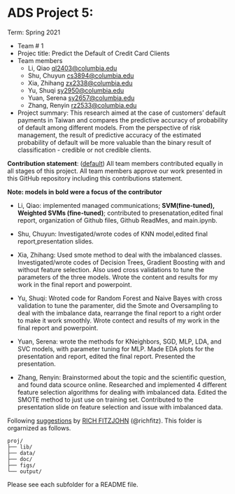 # ADS Project 5: 

Term: Spring 2021
+ Team # 1
+ Projec title: Predict the Default of Credit Card Clients
+ Team members
	+ Li, Qiao ql2403@columbia.edu
	+ Shu, Chuyun cs3894@columbia.edu
	+ Xia, Zhihang zx2338@columbia.edu
	+ Yu, Shuqi sy2950@columbia.edu
	+ Yuan, Serena sy2657@columbia.edu
	+ Zhang, Renyin rz2533@columbia.edu
+ Project summary: This research aimed at the case of customers’ default payments in Taiwan and compares the predictive accuracy of probability of default among different models. From the perspective of risk management, the result of predictive accuracy of the estimated probability of default will be more valuable than the binary result of classification - credible or not credible clients. 
	
**Contribution statement**: ([default](doc/a_note_on_contributions.md)) All team members contributed equally in all stages of this project. All team members approve our work presented in this GitHub repository including this contributions statement. 


**Note: models in bold were a focus of the contributor**
+ Li, Qiao: implemented managed communications; **SVM(fine-tuned), Weighted SVMs (fine-tuned)**; contributed to presenatation,edited final report, organization of Github files, Github ReadMes, and main.ipynb.

+ Shu, Chuyun: Investigated/wrote codes of KNN model,edited final report,presentation slides. 

+ Xia, Zhihang: Used smote method to deal with the imbalanced classes. Investigated/wrote codes of Decision Trees, Gradient Boosting with and without feature selection. Also used cross validations to tune the parameters of the three models. Wrote the content and results for my work in the final report and powerpoint.

+ Yu, Shuqi: Wroted code for Random Forest and Naive Bayes with cross validation to tune the paramenter, did the Smote and Oversampling to deal with the imbalance data, rearrange the final report to a right order to make it work smoothly. Wrote contect and results of my work in the final report and powerpoint.

+ Yuan, Serena: wrote the methods for KNeighbors, SGD, MLP, LDA, and SVC models, with parameter tuning for MLP. Made EDA plots for the presentation and report, edited the final report.  Presented the presentation. 

+ Zhang, Renyin: Brainstormed about the topic and the scientific question, and found data scource online. Researched and implemented 4 different feature selection algorithms for dealing with imbalanced data. Edited the SMOTE method to just use on training set. Contributed to the presentation slide on feature selection and issue with imbalanced data.

Following [suggestions](http://nicercode.github.io/blog/2013-04-05-projects/) by [RICH FITZJOHN](http://nicercode.github.io/about/#Team) (@richfitz). This folder is orgarnized as follows.

```
proj/
├── lib/
├── data/
├── doc/
├── figs/
└── output/
```

Please see each subfolder for a README file.
